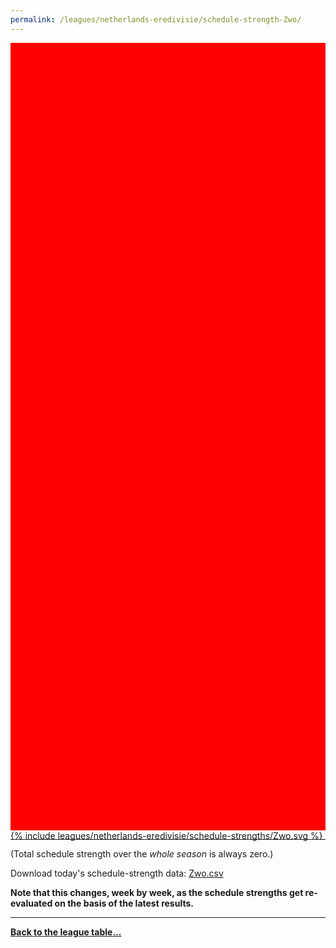 ```yaml
---
permalink: /leagues/netherlands-eredivisie/schedule-strength-Zwo/
---
```


<style>
.svg-wrap {
    background-color:red;
    height:0;
    padding-top:250%; /* 350px/550px */
    position: relative;
}

svg {
    background-color: white;
    height: 100%;
    display:block;
    width: 100%;
    position: absolute;
    top:0;
    left:0;
}
</style>


<div class="svg-wrap">
{% include leagues/netherlands-eredivisie/schedule-strengths/Zwo.svg %}
</div>

-----

(Total schedule strength over the *whole season* is always zero.)


Download today's schedule-strength data: [Zwo.csv](/assets/leagues/netherlands-eredivisie/2020/schedule-strengths/Zwo.csv)

**Note that this changes, week by week, as the schedule strengths get re-evaluated on the
basis of the latest results.**

-----

[**Back to the league table...**](/leagues/netherlands-eredivisie)


